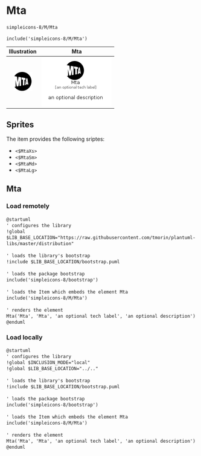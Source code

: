 # Mta


```text
simpleicons-8/M/Mta
```

```text
include('simpleicons-8/M/Mta')
```



| Illustration | Mta |
| :---: | :---: |
| ![illustration for Illustration](../../simpleicons-8/M/Mta.png) | ![illustration for Mta](../../simpleicons-8/M/Mta.Local.png) |



## Sprites
The item provides the following sriptes:

- `<$MtaXs>`
- `<$MtaSm>`
- `<$MtaMd>`
- `<$MtaLg>`





## Mta

### Load remotely
```plantuml
@startuml
' configures the library
!global $LIB_BASE_LOCATION="https://raw.githubusercontent.com/tmorin/plantuml-libs/master/distribution"

' loads the library's bootstrap
!include $LIB_BASE_LOCATION/bootstrap.puml

' loads the package bootstrap
include('simpleicons-8/bootstrap')

' loads the Item which embeds the element Mta
include('simpleicons-8/M/Mta')

' renders the element
Mta('Mta', 'Mta', 'an optional tech label', 'an optional description')
@enduml
```

### Load locally
```plantuml
@startuml
' configures the library
!global $INCLUSION_MODE="local"
!global $LIB_BASE_LOCATION="../.."

' loads the library's bootstrap
!include $LIB_BASE_LOCATION/bootstrap.puml

' loads the package bootstrap
include('simpleicons-8/bootstrap')

' loads the Item which embeds the element Mta
include('simpleicons-8/M/Mta')

' renders the element
Mta('Mta', 'Mta', 'an optional tech label', 'an optional description')
@enduml
```

